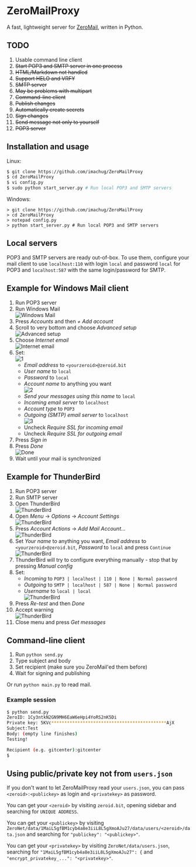 # ZeroMailProxy

A fast, lightweight server for [ZeroMail](https://github.com/HelloZeroNet/ZeroMail), written in Python.

## TODO

1. Usable command line client
2. ~~Start POP3 and SMTP server in one process~~
3. ~~HTML/Markdown not handled~~
4. ~~Support HELO and VRFY~~
5. ~~SMTP server~~
6. ~~May be problems with multipart~~
7. ~~Command-line client~~
8. ~~Publish changes~~
9. ~~Automatically create secrets~~
10. ~~Sign changes~~
11. ~~Send message not only to yourself~~
12. ~~POP3 server~~

## Installation and usage

Linux:
```bash
$ git clone https://github.com/imachug/ZeroMailProxy
$ cd ZeroMailProxy
$ vi config.py
$ sudo python start_server.py # Run local POP3 and SMTP servers
```

Windows:
```
> git clone https://github.com/imachug/ZeroMailProxy
> cd ZeroMailProxy
> notepad config.py
> python start_server.py # Run local POP3 and SMTP servers
```

## Local servers

POP3 and SMTP servers are ready out-of-box. To use them, configure your mail client to use `localhost:110` with login `local` and password `local` for POP3 and `localhost:587` with the same login/password for SMTP.

## Example for Windows Mail client

1. Run POP3 server
2. Run Windows Mail  
![Windows Mail](images/winmail/1.png)  
3. Press *Accounts* and then *+ Add account*
4. Scroll to very bottom and choose *Advanced setup*  
![Advanced setup](images/winmail/2.png)  
5. Choose *Internet email*  
![Internet email](images/winmail/3.png)  
6. Set:  
![1](images/winmail/4.png)  
    - *Email address* to `<yourzeroid>@zeroid.bit`
    - *User name* to `local`
    - *Password* to `local`
    - *Account name* to anything you want  
![2](images/winmail/5.png)  
    - *Send your messages using this name* to `local`
    - *Incoming email server* to `localhost`
    - *Account type* to `POP3`
    - *Outgoing (SMTP) email server* to `localhost`  
![3](images/winmail/6.png)  
    - Uncheck *Require SSL for incoming email*
    - Uncheck *Require SSL for outgoing email*
7. Press *Sign in*
8. Press *Done*  
![Done](images/winmail/7.png)
9. Wait until your mail is synchronized

## Example for ThunderBird

1. Run POP3 server
2. Run SMTP server
3. Open ThunderBird  
![ThunderBird](images/thunderbird/1.png)  
4. Open *Menu* -> *Options* -> *Account Settings*  
![ThunderBird](images/thunderbird/2.png)  
5. Press *Account Actions* -> *Add Mail Account...*  
![ThunderBird](images/thunderbird/3.png)  
6. Set *Your name* to anything you want, *Email address* to `<yourzeroid>@zeroid.bit`, *Password* to `local` and press `Continue`  
![ThunderBird](images/thunderbird/4.png)  
7. ThunderBird will try to configure everything manually - stop that by pressing *Manual config*
8. Set:
    - *Incoming* to `POP3 | localhost | 110 | None | Normal password`
    - *Outgoing* to `SMTP | localhost | 587 | None | Normal password`
    - *Username* to `local | local`  
![ThunderBird](images/thunderbird/5.png)  
9. Press *Re-test* and then *Done*
10. Accept warning  
![ThunderBird](images/thunderbird/6.png)  
11. Close menu and press *Get messages*

## Command-line client

1. Run `python send.py`
2. Type subject and body
3. Set recipient (make sure you ZeroMail'ed them before)
4. Wait for signing and publishing

Or run `python main.py` to read mail.

### Example session

```bash
$ python send.py
ZeroID: 1Cy3ntkN2GN9MH6EaW6eHpi4YoRS2nK5Di
Private key: 5KVc********************************************AjX
Subject:Test
Body: (empty line finishes)
Testing!

Recipient (e.g. gitcenter):gitcenter
$
```

## Using public/private key not from `users.json`

If you don't want to let ZeroMailProxy read your `users.json`, you can pass `<zeroid>:<publickey>` as login and `<privatekey>` as password.

You can get your `<zeroid>` by visiting `zeroid.bit`, opening sidebar and searching for `UNIQUE ADDRESS`.

You can get your `<publickey>` by visiting `ZeroNet/data/1MaiL5gfBM1cyb4a8e3iiL8L5gXmoAJu27/data/users/<zeroid>/data.json` and searching for `"publickey": "<publickey>"`.

You can get your `<privatekey>` by visiting `ZeroNet/data/users.json`, searching for `"1MaiL5gfBM1cyb4a8e3iiL8L5gXmoAJu27": {` and `"encrypt_privatekey_...": "<privatekey>"`.